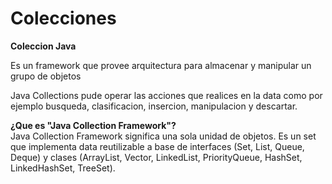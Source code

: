 # **Colecciones**

**Coleccion Java**

Es un framework que provee arquitectura para almacenar y manipular un grupo de objetos

Java Collections pude operar las acciones que realices en la data como por ejemplo busqueda, clasificacion, insercion, manipulacion y descartar.

**¿Que es "Java Collection Framework"?**  
Java Collection Framework significa una sola unidad de objetos. Es un set que implementa data reutilizable a base de interfaces (Set, List, Queue, Deque) y clases (ArrayList, Vector, LinkedList, PriorityQueue, HashSet, LinkedHashSet, TreeSet).
  